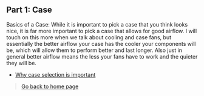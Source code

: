 ## **Part 1: Case**
Basics of a Case: While it is important to pick a case that you think looks nice, it is far more important to pick a case that allows for good airflow. I will touch on this more when we talk about cooling and case fans, but essentially the better airflow your case has the cooler your components will be, which will allow them to perform better and last longer. Also just in general better airflow means the less your fans have to work and the quieter they will be. 
* [Why case selection is important](https://youtu.be/ffuAnwGivO8?t=88)
> [Go back to home page](./README.md)
